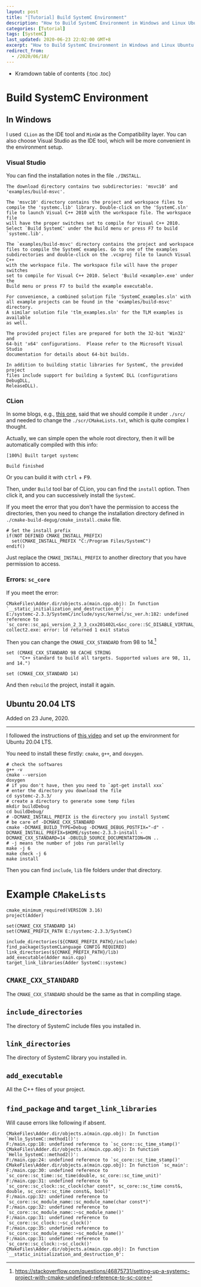 ```yaml
---
layout: post
title: "[Tutorial] Build SystemC Environment"
description: "How to Build SystemC Environment in Windows and Linux Ubuntu."
categories: [Tutorial]
tags: [SystemC]
last_updated: 2020-06-23 22:02:00 GMT+8
excerpt: "How to Build SystemC Environment in Windows and Linux Ubuntu."
redirect_from:
  - /2020/06/18/
---
```


* Kramdown table of contents
{:toc .toc}
# Build SystemC Environment

## In Windows

I used` CLion` as the IDE tool and `MinGW` as the Compatibility layer. You can also choose Visual Studio as the IDE tool, which will be more convenient in the environment setup.

### Visual Studio

You can find the installation notes in the file `./INSTALL`.

```
The download directory contains two subdirectories: 'msvc10' and
'examples/build-msvc'.

The 'msvc10' directory contains the project and workspace files to
compile the 'systemc.lib' library. Double-click on the 'SystemC.sln'
file to launch Visual C++ 2010 with the workspace file. The workspace file
will have the proper switches set to compile for Visual C++ 2010.
Select `Build SystemC' under the Build menu or press F7 to build
`systemc.lib'.

The `examples/build-msvc' directory contains the project and workspace
files to compile the SystemC examples. Go to one of the examples
subdirectories and double-click on the .vcxproj file to launch Visual C++
with the workspace file. The workspace file will have the proper switches
set to compile for Visual C++ 2010. Select 'Build <example>.exe' under the
Build menu or press F7 to build the example executable.

For convenience, a combined solution file 'SystemC_examples.sln' with
all example projects can be found in the 'examples/build-msvc' directory.
A similar solution file 'tlm_examples.sln' for the TLM examples is available
as well.

The provided project files are prepared for both the 32-bit 'Win32' and
64-bit 'x64' configurations.  Please refer to the Microsoft Visual Studio
documentation for details about 64-bit builds.

In addition to building static libraries for SystemC, the provided project
files include support for building a SystemC DLL (configurations DebugDLL,
ReleaseDLL).
```

### CLion

In some blogs, e.g., [this one](https://www.programmersought.com/article/3712770251/), said that we should compile it under `./src/` and needed to change the `./scr/CMakeLists.txt`, which is quite complex I thought.

Actually, we can simple open the whole root directory, then it will be automatically compiled with this info:

```
[100%] Built target systemc

Build finished
```

Or you can build it with <kbd>ctrl</kbd> + <kbd>F9</kbd>.

Then, under `Build` tool bar of CLion, you can find the `install` option. Then click it, and you can successively install the `SystemC`.

If you meet the error that you don't have the permission to access the directories, then you need to change the installation directory defined in `./cmake-build-degug/cmake_install.cmake` file.

```
# Set the install prefix
if(NOT DEFINED CMAKE_INSTALL_PREFIX)
  set(CMAKE_INSTALL_PREFIX "C:/Program Files/SystemC")
endif()
```

Just replace the `CMAKE_INSTALL_PREFIX` to another directory that you have permission to access.

### Errors: `sc_core`

If you meet the error:

```
CMakeFiles\Adder.dir/objects.a(main.cpp.obj): In function `__static_initialization_and_destruction_0':
E:/systemc-2.3.3/SystemC/include/sysc/kernel/sc_ver.h:182: undefined reference to `sc_core::sc_api_version_2_3_3_cxx201402L<&sc_core::SC_DISABLE_VIRTUAL_BIND_UNDEFINED_>::sc_api_version_2_3_3_cxx201402L(sc_core::sc_writer_policy)'
collect2.exe: error: ld returned 1 exit status
```

Then you can change the `CMAKE_CXX_STANDARD` from 98 to 14.[^1]

```
set (CMAKE_CXX_STANDARD 98 CACHE STRING
     "C++ standard to build all targets. Supported values are 98, 11, and 14.")
     
set (CMAKE_CXX_STANDARD 14)
```

And then `rebuild` the project, install it again.

## Ubuntu 20.04 LTS

Added on 23 June, 2020.

------

I followed the instructions of [this video](https://www.youtube.com/watch?v=rLBScPm_bis) and set up the environment for Ubuntu 20.04 LTS.

You need to install these firstly: `cmake`, `g++`, and `doxygen`.

```shell
# check the softwares
g++ -v
cmake --version
doxygen
# if you don't have, then you need to `apt-get install xxx`
# enter the directory you download the file
cd systemc-2.3.3/
# create a directory to generate some temp files
mkdir buildDebug
cd buildDebug/
# -DCMAKE_INSTALL_PREFIX is the directory you install SystemC
# be care of -DCMAKE_CXX_STANDARD
cmake -DCMAKE_BUILD_TYPE=Debug -DCMAKE_DEBUG_POSTFIX="-d" -DCMAKE_INSTALL_PREFIX=$HOME/systemc-2.3.3-install -DCMAKE_CXX_STANDARD=14 -DBUILD_SOURCE_DOCUMENTATION=ON ..
# -j means the number of jobs run parallelly
make -j 6
make check -j 6
make install
```

Then you can find `include`, `lib` file folders under that directory.

# Example `CMakeLists`

```
cmake_minimum_required(VERSION 3.16)
project(Adder)

set(CMAKE_CXX_STANDARD 14)
set(CMAKE_PREFIX_PATH E:/systemc-2.3.3/SystemC)

include_directories(${CMAKE_PREFIX_PATH}/include)
find_package(SystemCLanguage CONFIG REQUIRED)
link_directories(${CMAKE_PREFIX_PATH}/lib)
add_executable(Adder main.cpp)
target_link_libraries(Adder SystemC::systemc)
```

## `CMAKE_CXX_STANDARD` 

The `CMAKE_CXX_STANDARD` should be the same as that in compiling stage.

## `include_directories`

The directory of SystemC include files you installed in.

## `link_directories`

The directory of SystemC library you installed in.

## `add_executable`

All the C++ files of your project.

## `find_package` and `target_link_libraries`

Will cause errors like following if absent.

```
CMakeFiles\Adder.dir/objects.a(main.cpp.obj): In function `Hello_SystemC::method1()':
F:/main.cpp:18: undefined reference to `sc_core::sc_time_stamp()'
CMakeFiles\Adder.dir/objects.a(main.cpp.obj): In function `Hello_SystemC::method2()':
F:/main.cpp:24: undefined reference to `sc_core::sc_time_stamp()'
CMakeFiles\Adder.dir/objects.a(main.cpp.obj): In function `sc_main':
F:/main.cpp:30: undefined reference to `sc_core::sc_time::sc_time(double, sc_core::sc_time_unit)'
F:/main.cpp:31: undefined reference to `sc_core::sc_clock::sc_clock(char const*, sc_core::sc_time const&, double, sc_core::sc_time const&, bool)'
F:/main.cpp:32: undefined reference to `sc_core::sc_module_name::sc_module_name(char const*)'
F:/main.cpp:32: undefined reference to `sc_core::sc_module_name::~sc_module_name()'
F:/main.cpp:31: undefined reference to `sc_core::sc_clock::~sc_clock()'
F:/main.cpp:35: undefined reference to `sc_core::sc_module_name::~sc_module_name()'
F:/main.cpp:31: undefined reference to `sc_core::sc_clock::~sc_clock()'
CMakeFiles\Adder.dir/objects.a(main.cpp.obj): In function `__static_initialization_and_destruction_0':
```



[^1]: https://stackoverflow.com/questions/46875731/setting-up-a-systemc-project-with-cmake-undefined-reference-to-sc-core